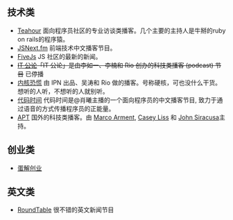 ## 技术类
* [Teahour](http://teahour.fm/) 面向程序员社区的专业访谈类播客。几个主要的主持人是牛掰的ruby on rails的程序猿。
* [JSNext.fm](http://jsnext.fm/) 前端技术中文播客节目。
* [FiveJs](https://fivejs.codeschool.com/) JS 社区的最新的新闻。
* ~~[IT 公论](http://www.itgonglun.com/)「IT 公论」是由李如一、李楠和 Rio 创办的科技类播客 (podcast) 节目~~ 已停播
* [内核恐慌](http://ipn.li/kernelpanic/) 由 IPN 出品、吴涛和 Rio 做的播客。号称硬核，可也没什么干货。想听的人听，不想听的人就别听。
* [代码时间](http://codetimecn.com/) 代码时间是@肖曦主播的一个面向程序员的中文播客节目, 致力于通过语音的方式传播程序员的正能量。
* [APT](http://atp.fm/) 国外的科技类播客。由 [Marco Arment](http://www.marco.org/), [Casey Liss](http://www.caseyliss.com/) 和 [John Siracusa](http://hypercritical.co/)主持。

## 创业类
* [蛋解创业](http://www.lizhi.fm/#/206682)

## 英文类
* [RoundTable](http://english.cri.cn/4926/more/11680/more11680.htm) 很不错的英文新闻节目
